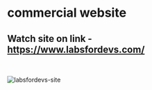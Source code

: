 # commercial website
## Watch site on link - https://www.labsfordevs.com/
</br>

![labsfordevs-site](https://user-images.githubusercontent.com/84990031/158013463-3b0a5576-8277-4315-ad03-f81766a401bb.png)
